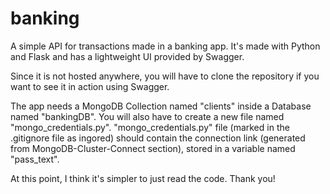# banking

A simple API for transactions made in a banking app. It's made with Python and Flask and has a lightweight UI provided by Swagger.

Since it is not hosted anywhere, you will have to clone the repository if you want to see it in action using Swagger.

The app needs a MongoDB Collection named "clients" inside a Database named "bankingDB".
You will also have to create a new file named "mongo_credentials.py". "mongo_credentials.py" file (marked in the .gitignore file as ingored) should contain the connection link (generated from MongoDB-Cluster-Connect section), stored in a variable named "pass_text".

At this point, I think it's simpler to just read the code. Thank you!
